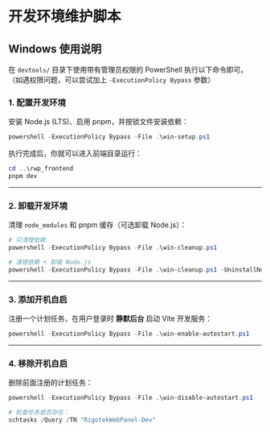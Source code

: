 # 开发环境维护脚本

## Windows 使用说明

在 `devtools/` 目录下使用带有管理员权限的 PowerShell 执行以下命令即可。  
（如遇权限问题，可以尝试加上 `-ExecutionPolicy Bypass` 参数）

### 1. 配置开发环境
安装 Node.js (LTS)、启用 pnpm，并按锁文件安装依赖：

```powershell
powershell -ExecutionPolicy Bypass -File .\win-setup.ps1
```

执行完成后，你就可以进入前端目录运行：

```powershell
cd ..\rwp_frontend
pnpm dev
```

---

### 2. 卸载开发环境

清理 `node_modules` 和 pnpm 缓存（可选卸载 Node.js）：

```powershell
# 只清理依赖
powershell -ExecutionPolicy Bypass -File .\win-cleanup.ps1

# 清理依赖 + 卸载 Node.js
powershell -ExecutionPolicy Bypass -File .\win-cleanup.ps1 -UninstallNode
```

---

### 3. 添加开机自启

注册一个计划任务，在用户登录时 **静默后台** 启动 Vite 开发服务：

```powershell
powershell -ExecutionPolicy Bypass -File .\win-enable-autostart.ps1
```

---

### 4. 移除开机自启

删除前面注册的计划任务：

```powershell
powershell -ExecutionPolicy Bypass -File .\win-disable-autostart.ps1

# 检查任务是否存在：
schtasks /Query /TN "RigotekWebPanel-Dev"
```